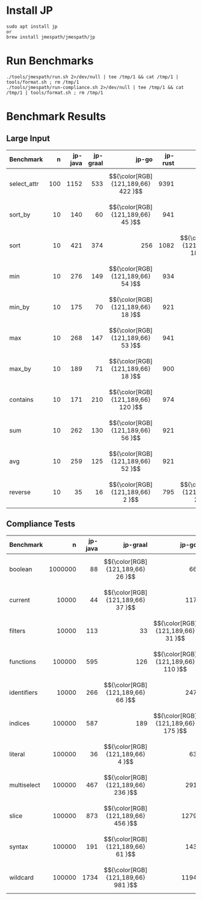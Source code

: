 
# Install JP

```
sudo apt install jp
or
brew install jmespath/jmespath/jp
```

# Run Benchmarks

```
./tools/jmespath/run.sh 2>/dev/null | tee /tmp/1 && cat /tmp/1 | tools/format.sh ; rm /tmp/1
./tools/jmespath/run-compliance.sh 2>/dev/null | tee /tmp/1 && cat /tmp/1 | tools/format.sh ; rm /tmp/1
```

# Benchmark Results

## Large Input
| Benchmark |        n |   jp-java |   jp-graal |   jp-go |   jp-rust |   jp-js |
|--------------|------:|----------:|-----------:|--------:|----------:|--------:|
| select_attr |    100 |      1152 |        533 |$${\color[RGB]{121,189,66}    422 }$$|      9391 |     586 |
| sort_by |         10 |       140 |         60 |$${\color[RGB]{121,189,66}     45 }$$|       941 |      82 |
| sort |            10 |       421 |        374 |     256 |      1082 |$${\color[RGB]{121,189,66}    188 }$$|
| min |             10 |       276 |        149 |$${\color[RGB]{121,189,66}     54 }$$|       934 |      69 |
| min_by |          10 |       175 |         70 |$${\color[RGB]{121,189,66}     18 }$$|       921 |      31 |
| max |             10 |       268 |        147 |$${\color[RGB]{121,189,66}     53 }$$|       941 |      69 |
| max_by |          10 |       189 |         71 |$${\color[RGB]{121,189,66}     18 }$$|       900 |      32 |
| contains |        10 |       171 |        210 |$${\color[RGB]{121,189,66}    120 }$$|       974 |     152 |
| sum |             10 |       262 |        130 |$${\color[RGB]{121,189,66}     56 }$$|       921 |      70 |
| avg |             10 |       259 |        125 |$${\color[RGB]{121,189,66}     52 }$$|       921 |      70 |
| reverse |         10 |        35 |         16 |$${\color[RGB]{121,189,66}      2 }$$|       795 |$${\color[RGB]{121,189,66}      2 }$$|



## Compliance Tests
| Benchmark |            n |   jp-java |   jp-graal |   jp-go |   jp-rust |   jp-js |
|--------------|----------:|----------:|-----------:|--------:|----------:|--------:|
| boolean |        1000000 |        88 |$${\color[RGB]{121,189,66}        26 }$$|      66 |       549 |     767 |
| current |          10000 |        44 |$${\color[RGB]{121,189,66}        37 }$$|     117 |      1836 |    1407 |
| filters |          10000 |       113 |         33 |$${\color[RGB]{121,189,66}     31 }$$|       132 |     219 |
| functions |       100000 |       595 |        126 |$${\color[RGB]{121,189,66}    110 }$$|      1335 |    1413 |
| identifiers |      10000 |       266 |$${\color[RGB]{121,189,66}        66 }$$|     247 |      1301 |    3688 |
| indices |         100000 |       587 |        189 |$${\color[RGB]{121,189,66}    175 }$$|      1327 |    1236 |
| literal |         100000 |        36 |$${\color[RGB]{121,189,66}         4 }$$|      63 |       936 |    1319 |
| multiselect |     100000 |       467 |$${\color[RGB]{121,189,66}       236 }$$|     291 |      1003 |    1217 |
| slice |           100000 |       873 |$${\color[RGB]{121,189,66}       456 }$$|    1279 |      3034 |    3224 |
| syntax |          100000 |       191 |$${\color[RGB]{121,189,66}        61 }$$|     143 |       456 |    1375 |
| wildcard |        100000 |      1734 |$${\color[RGB]{121,189,66}       981 }$$|    1194 |      5641 |    5348 |

